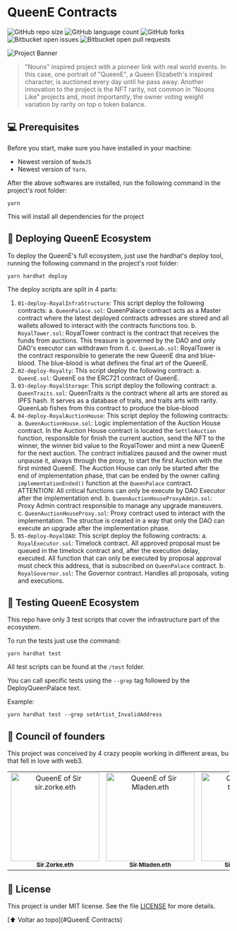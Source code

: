 # QueenE Contracts

<!---Esses são exemplos. Veja https://shields.io para outras pessoas ou para personalizar este conjunto de escudos. Você pode querer incluir dependências, status do projeto e informações de licença aqui--->

![GitHub repo size](https://img.shields.io/github/repo-size/iuricode/README-template?style=for-the-badge)
![GitHub language count](https://img.shields.io/github/languages/count/iuricode/README-template?style=for-the-badge)
![GitHub forks](https://img.shields.io/github/forks/iuricode/README-template?style=for-the-badge)
![Bitbucket open issues](https://img.shields.io/bitbucket/issues/iuricode/README-template?style=for-the-badge)
![Bitbucket open pull requests](https://img.shields.io/bitbucket/pr-raw/iuricode/README-template?style=for-the-badge)

<img src="https://queene.wtf/images/banner.png" alt="Project Banner">

> "Nouns" inspired project with a pioneer link with real world events. In this case, one portrait of "QueenE", a Queen Elizabeth's inspired character, is auctioned every day until he pass away.
> Another innovation to the project is the NFT rarity, not common in "Nouns Like" projects and, most importantly, the owner voting weight variation by rarity on top o token balance. 

## 💻 Prerequisites

Before you start, make sure you have installed in your machine:
* Newest version of `NodeJS`
* Newest version of `Yarn`.

After the above softwares are installed, run the following command in the project's root folder:
```
yarn
```
This will install all dependencies for the project

## 🚀 Deploying QueenE Ecosystem

To deploy the QueenE's full ecosystem, just use the hardhat's deploy tool, running the following command in the project's root folder:
```
yarn hardhat deploy
```
The deploy scripts are split in 4 parts:

1. `01-deploy-RoyalInfraStructure`: This script deploy the following contracts:
  a. `QueenPalace.sol`: QueenPalace contract acts as a Master contract where the latest deployed contracts adresses are stored and all wallets allowed to interact with the contracts functions too.
  b. `RoyalTower.sol`: RoyalTower contract is the contract that receives the funds from auctions. This treasure is governed by the DAO and only DAO's executor can withdrawn from it.
  c. `QueenLab.sol`: RoyalTower is the contract responsible to generate the new QueenE dna and blue-blood. The blue-blood is what defines the final art of the QueenE.
2. `02-deploy-Royalty`: This script deploy the following contract:
  a. `QueenE.sol`: QueenE os the ERC721 contract of QueenE.
3. `03-deploy-RoyalStorage`: This script deploy the following contract:
  a. `QueenTraits.sol`: QueenTraits is the contract where all arts are stored as IPFS hash. It serves as a database of traits, and traits arts with rarity. QueenLab fishes from this contract to produce the blue-blood
4. `04-deploy-RoyalAuctionHouse`: This script deploy the following contracts:
  a. `QueenAuctionHouse.sol`: Logic implementation of the Auction House contract. In the Auction House contract is located the `SettleAuction` function, responsible for finish the current auction, send the NFT to the winner, the winner bid value to the RoyalTower and mint a new QueenE for the next auction.
     The contract initializes paused and the owner must unpause it, always through the proxy, to start the first Auction with the first minted QueenE.
     The Auction House can only be started after the end of implementation phase, that can be ended by the owner calling `implementationEnded()` function at the `QueenPalace` contract.
     ATTENTION: All critical functions can only be execute by DAO Executor after the implementation end.
  b. `QueenAuctionHouseProxyAdmin.sol`: Proxy Admin contract responsible to manage any upgrade maneuvers.      
  c. `QueenAuctionHouseProxy.sol`: Proxy contract used to interact with the implementation. The structue is created in a way that only the DAO can execute an upgrade after the implementation phase.                  
5. `05-deploy-RoyalDAO`: This script deploy the following contracts:
  a. `RoyalExecutor.sol`: Timelock contract. All approved proposal must be queued in the timelock contract and, after the execution delay, executed. All function that can only be executed by proposal approval must check this address, that is subscribed on `QueenPalace` contract.
  b. `RoyalGovernor.sol`: The Governor contract. Handles all proposals, voting and executions.

## 🤖 Testing QueenE Ecosystem

This repo have only 3 test scripts that cover the infrastructure part of the ecosystem.

To run the tests just use the command: 

```
yarn hardhat test
```

All test scripts can be found at the `/test` folder.

You can call specific tests using the `--grep` tag followed by the DeployQueenPalace text.

Example:
```
yarn hardhat test --grep setArtist_InvalidAddress
```
## 🤝 Council of founders

This project was conceived by 4 crazy people working in different areas, bu that fell in love with web3.

<table>
  <tr>
    <td align="center">
      <a href="https://twitter.com/Vinicius_Rod">
        <img src="https://github.com/rodriguesmvinicius/QueenE_Contracts/blob/HEAD/assets/sirZorke.png" width="200px;" alt="QueenE of Sir sir.zorke.eth"/>
        <br>
        <sub>
          <b>Sir.Zorke.eth</b>
        </sub>
      </a>
    </td>
    <td align="center">
      <a href="https://twitter.com/Mladendra">
        <img src="https://github.com/rodriguesmvinicius/QueenE_Contracts/blob/HEAD/assets/sirMladendra.png" width="200px;" alt="QueenE of Sir Mladen.eth"/>
        <br>
        <sub>
          <b>Sir Mladen.eth</b>
        </sub>
      </a>
    </td>    
    <td align="center">
      <a href="https://twitter.com/ToNMaTsumoto">
        <img src="https://github.com/rodriguesmvinicius/QueenE_Contracts/blob/HEAD/assets/sirTonmat.png" width="200px;" alt="QueenE of Sir tonmat.eth"/>
        <br>
        <sub>
          <b>Sir Tonmat.eth</b>
        </sub>
      </a>
    </td>    
    <td align="center">
      <a href="https://twitter.com/fabioseva">
        <img src="https://github.com/rodriguesmvinicius/QueenE_Contracts/blob/HEAD/assets/sirFabioSeva.png" width="200px;" alt="QueenE of Sir Fabio Seva"/>
        <br>
        <sub>
          <b>Sir Fabio Seva</b>
        </sub>
      </a>
    </td>      
  </tr>
</table>


## 📝 License
This project is under MIT license. See the file [LICENSE](LICENSE.md) for more details.

[⬆ Voltar ao topo](#QueenE Contracts)<br>